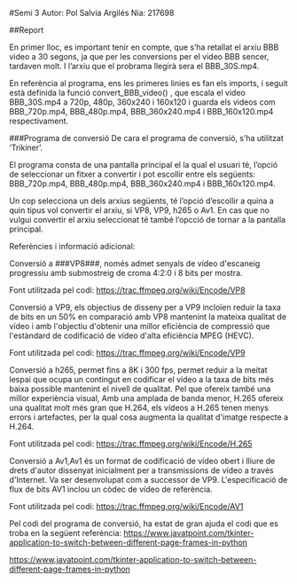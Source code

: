 #Semi 3
Autor: Pol Salvia Argilés
Nia: 217698


##Report

En primer lloc, es important tenir en compte, que s’ha retallat el arxiu BBB video a 30 segons, ja que per les conversions per el video BBB sencer, tardaven molt. I l’arxiu que el probrama llegirà sera el BBB_30S.mp4.

En referència al programa, ens les primeres linies es fan els imports, i seguit està definida la funció convert_BBB_video() , que escala el video BBB_30S.mp4 a 720p, 480p, 360x240 i 160x120 i guarda els videos com BBB_720p.mp4, BBB_480p.mp4, BBB_360x240.mp4 i BBB_160x120.mp4 respectivament.

###Programa de conversió
De cara el programa de conversió, s’ha utilitzat ‘Trikiner’. 

El programa consta de una pantalla principal el la qual el usuari té, l’opció de seleccionar un fitxer a convertir i pot escollir entre els següents: BBB_720p.mp4, BBB_480p.mp4, BBB_360x240.mp4 i BBB_160x120.mp4.

Un cop selecciona un dels arxius següents, té l’opció d’escollir a quina a quin tipus vol convertir el arxiu, si VP8, VP9, h265 o Av1. En cas que no vulgui convertir el arxiu seleccionat té també l’opcció de tornar a la pantalla principal.

Referències i informació adicional:

Conversió a ###VP8###, només admet senyals de vídeo d'escaneig progressiu amb submostreig de croma 4:2:0 i 8 bits per mostra.

Font utilitzada pel codi: https://trac.ffmpeg.org/wiki/Encode/VP8


Conversió a VP9, els objectius de disseny per a VP9 incloïen reduir la taxa de bits en un 50% en comparació amb VP8 mantenint la mateixa qualitat de vídeo i amb l'objectiu d'obtenir una millor eficiència de compressió que l'estàndard de codificació de vídeo d'alta eficiència MPEG (HEVC).

Font utilitzada pel codi: https://trac.ffmpeg.org/wiki/Encode/VP9 

Conversió a h265, permet fins a 8K i 300 fps, permet reduir a la meitat lespai que ocupa un contingut en codificar el vídeo a la taxa de bits més baixa possible mantenint el nivell de qualitat. Pel que ofereix també una millor experiència visual, Amb una amplada de banda menor, H.265 ofereix una qualitat molt més gran que H.264, els vídeos a H.265 tenen menys errors i artefactes, per la qual cosa augmenta la qualitat d'imatge respecte a H.264.

Font utilitzada pel codi: https://trac.ffmpeg.org/wiki/Encode/H.265 

Conversió a Av1,Av1 és un format de codificació de vídeo obert i lliure de drets d'autor dissenyat inicialment per a transmissions de vídeo a través d'Internet. Va ser desenvolupat com a successor de VP9. L'especificació de flux de bits AV1 inclou un còdec de vídeo de referència.

Font utilitzada pel codi: https://trac.ffmpeg.org/wiki/Encode/AV1 

Pel codi del programa de conversió, ha estat de gran ajuda el codi que es troba en la següent referència: https://www.javatpoint.com/tkinter-application-to-switch-between-different-page-frames-in-python

https://www.javatpoint.com/tkinter-application-to-switch-between-different-page-frames-in-python
